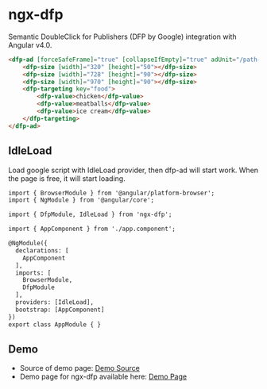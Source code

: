 # ngx-dfp

Semantic DoubleClick for Publishers (DFP by Google) integration with Angular v4.0.

```HTML
<dfp-ad [forceSafeFrame]="true" [collapseIfEmpty]="true" adUnit="/path-to-my/ad-unit" responsive refresh="6s" (afterRefresh)="refreshed($event)">
    <dfp-size [width]="320" [height]="50"></dfp-size>
    <dfp-size [width]="728" [height]="90"></dfp-size>
    <dfp-size [width]="970" [height]="90"></dfp-size>
    <dfp-targeting key="food">
        <dfp-value>chicken</dfp-value>
        <dfp-value>meatballs</dfp-value>
        <dfp-value>ice cream</dfp-value>
    </dfp-targeting>
</dfp-ad>
```

## IdleLoad

Load google script with IdleLoad provider, then dfp-ad will start work.
When the page is free, it will start loading.

```HTML
import { BrowserModule } from '@angular/platform-browser';
import { NgModule } from '@angular/core';

import { DfpModule, IdleLoad } from 'ngx-dfp';

import { AppComponent } from './app.component';

@NgModule({
  declarations: [
    AppComponent
  ],
  imports: [
    BrowserModule,
    DfpModule
  ],
  providers: [IdleLoad],
  bootstrap: [AppComponent]
})
export class AppModule { }
```

## Demo

- Source of demo page: [Demo Source](https://github.com/atwwei/ngx-dfp/tree/master/demo)
- Demo page for ngx-dfp available here: [Demo Page](https://atwwei.github.io/ngx-dfp/demo)


